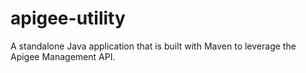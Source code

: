 # apigee-utility
A standalone Java application that is built with Maven to leverage the Apigee Management API.
